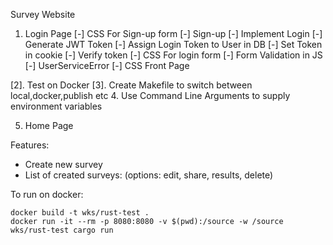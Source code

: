 Survey Website

1. Login Page
[-] CSS For Sign-up form
[-] Sign-up
[-] Implement Login
[-] Generate JWT Token
[-] Assign Login Token to User in DB
[-] Set Token in cookie
[-] Verify token
[-] CSS For login form
[-] Form Validation in JS
[-] UserServiceError
[-] CSS Front Page

[2]. Test on Docker
[3]. Create Makefile to switch between local,docker,publish etc
4. Use Command Line Arguments to supply environment variables

5. Home Page

Features:
- Create new survey
- List of created surveys: (options: edit, share, results, delete)


To run on docker:

```
docker build -t wks/rust-test .
docker run -it --rm -p 8080:8080 -v $(pwd):/source -w /source wks/rust-test cargo run
```